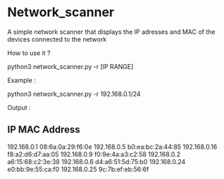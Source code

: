 # Network_scanner
A simple network scanner that displays the IP adresses and MAC of the devices connected to the network

How to use it ?

python3 network_scanner.py -r [IP RANGE]

Example : 

python3 network_scanner.py -r 192.168.0.1/24


Output : 

IP			 MAC Address
---------------------------------------
192.168.0.1		08:6a:0a:29:f6:0e
192.168.0.5		b0:ea:bc:2a:44:85
192.168.0.16		f8:a2:d6:d7:aa:05
192.168.0.9		f0:9e:4a:a3:c2:58
192.168.0.2		a6:15:68:c2:3e:38
192.168.0.6		d4:a6:51:5d:75:b0
192.168.0.24		e0:bb:9e:55:ca:f0
192.168.0.25		9c:7b:ef:eb:56:6f
